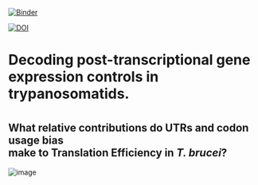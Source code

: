 [![Binder](https://mybinder.org/badge_logo.svg)](https://mybinder.org/v2/gh/mtinti/decoding-gene-expression/HEAD)

[![DOI](https://zenodo.org/badge/916689857.svg)](https://doi.org/10.5281/zenodo.14647227)

<h1> Decoding post-transcriptional gene expression controls in trypanosomatids.<h1>

<h2> What relative contributions do UTRs and codon usage bias <br> make to Translation Efficiency  in <i>T. brucei</i>?</h2>


![image](TB/Tb_TE.)




